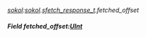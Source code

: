 _[sokol](../../modules/sokol/sokol-module.md):[sokol](../../modules/sokol/sokol-module.md).[sfetch\_response\_t](../../modules/sokol/sokol-sfetch_response_t.md).fetched\_offset_
##### Field fetched\_offset:[UInt](../../modules/wonkey/wonkey-types-uint.md)
